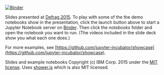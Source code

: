[![Binder](http://mybinder.org/badge.svg)](http://mybinder.org/repo/ibm-et/defrag2015) 

Slides presented at [Defrag 2015](http://defragcon.com/). To play with some of the the demo notebooks show in the presentation, click the launch button above to start a Jupyter Notebook server on [Binder](https://mybinder.org). Then click the *notebooks* folder and open the notebook you want to run. (The videos included in the slide deck show you what each one does.)

For more examples, see [https://github.com/jupyter-incubator/showcase](https://github.com/jupyter-incubator/showcase).

Slides and example notebooks Copyright (c) IBM Corp. 2015 under the [MIT license](LICENSE.md). Uses [shower.js](https://github.com/shower/shower) which is also MIT licensed.
